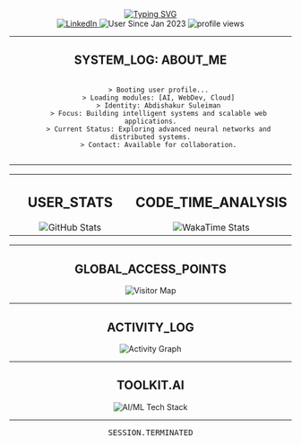 <!-- HEADER: Animated typing text -->
<div align="center">
  <a href="https://git.io/typing-svg"><img src="https://readme-typing-svg.demolab.com?font=Fira+Code&pause=1000&color=00FF00&width=435&lines=SYSTEM.ACCESS.GRANTED;Abdishakur+Suleiman;Full-Stack+Developer;AI+%26+Machine+Learning+Enthusiast" alt="Typing SVG" /></a>
</div>

<!-- SOCIALS, JOIN DATE & VIEWS -->
<div align="center">
  <a href="https://www.linkedin.com/in/your-linkedin-username" target="_blank">
    <img src="https://img.shields.io/badge/LinkedIn-0077B5?style=for-the-badge&logo=linkedin&logoColor=white&color=00FF00" alt="LinkedIn"/>
  </a>
  <img src="https://img.shields.io/badge/USER%20SINCE-Jan%202023-00ff00?style=for-the-badge" alt="User Since Jan 2023"/>
  <img src="https://komarev.com/ghpvc/?username=abdiism&label=SYSTEM.SCANS&color=00ff00&style=for-the-badge" alt="profile views"/>
</div>

---

<!-- ABOUT ME / SYSTEM LOG -->
<h2 align="center">SYSTEM_LOG: ABOUT_ME</h2>
<pre align="center">
  <code>
    > Booting user profile...
    > Loading modules: [AI, WebDev, Cloud]
    > Identity: Abdishakur Suleiman
    > Focus: Building intelligent systems and scalable web applications.
    > Current Status: Exploring advanced neural networks and distributed systems.
    > Contact: Available for collaboration.
  </code>
</pre>

---

<!-- STATS & WAKATIME -->
<table width="100%">
  <tr>
    <td width="50%" valign="top">
      <h2 align="center">USER_STATS</h2>
      <div align="center">
        <img src="https://github-readme-stats.vercel.app/api?username=abdiism&show_icons=true&hide_border=true&include_all_commits=true&count_private=true&title_color=00FF00&text_color=FFFFFF&icon_color=00FF00&bg_color=151515" alt="GitHub Stats"/>
      </div>
    </td>
    <td width="50%" valign="top">
      <h2 align="center">CODE_TIME_ANALYSIS</h2>
      <div align="center">
        <img src="https://github-readme-stats.vercel.app/api/wakatime?username=abdiism&hide_border=true&title_color=00FF00&text_color=FFFFFF&icon_color=00FF00&bg_color=151515&layout=compact" alt="WakaTime Stats"/>
      </div>
    </td>
  </tr>
</table>

---

<!-- 
  THE NEW "WOW" FACTOR: GLOBAL VISITOR MAP 
-->
<h2 align="center">GLOBAL_ACCESS_POINTS</h2>
<p align="center">
  <img src="https://visitormap.vercel.app/api/v2?username=abdiism&bgColor=151515&itemColor=00FF00" alt="Visitor Map"/>
</p>

---

<!-- ACTIVITY GRAPH -->
<h2 align="center">ACTIVITY_LOG</h2>
<p align="center">
  <img src="https://github-readme-activity-graph.vercel.app/graph?username=abdiism&bg_color=151515&color=ffffff&line=00ff00&point=00ff00&area=true&hide_border=true" alt="Activity Graph" />
</p>

---

<!-- TECH STACK -->
<h2 align="center">TOOLKIT.AI</h2>
<div align="center">
  <img src="https://skillicons.dev/icons?i=python,tensorflow,pytorch,scikitlearn,numpy,pandas,jupyter,docker,git,linux,bash&theme=dark" alt="AI/ML Tech Stack"/>
</div>

---

<!-- FOOTER -->
<div align="center">
  <pre>SESSION.TERMINATED</pre>
</div>

